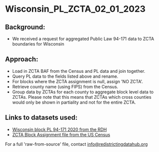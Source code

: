 # Wisconsin_PL_ZCTA_02_01_2023

## Background:
- We received a request for aggregated Public Law 94-171 data to ZCTA boundaries for Wisconsin

## Approach:
- Load in ZCTA BAF from the Census and PL data and join together.
- Query PL data to the fields listed above and rename.
- For blocks where the ZCTA assignment is null, assign 'NO ZCTA'.
- Retrieve county name (using FIPS) from the Census.
- Group data by ZCTAs for each county to aggregate block level data to ZCTAs. Please note that this means that ZCTAs which cross counties would only be shown in partiality and not for the entire ZCTA.

## Links to datasets used:
- [Wisconsin block PL 94-171 2020 from the RDH](https://redistrictingdatahub.org/dataset/wisconsin-block-pl-94171-2020/)
- [ZCTA Block Assignment file from the US Census](https://www2.census.gov/geo/docs/maps-data/data/rel2020/zcta520/tab20_zcta520_tabblock20_natl.txt)

For a full 'raw-from-source' file, contact info@redistrictingdatahub.org

